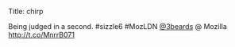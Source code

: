 Title: chirp

Being judged in a second. #sizzle6 #MozLDN <a href="http://twitter.com/3beards">@3beards</a>  @ Mozilla <a href="http://t.co/MnrrB071">http://t.co/MnrrB071</a>
